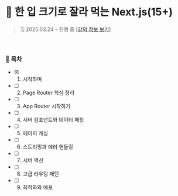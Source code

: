 # 🍰 한 입 크기로 잘라 먹는 Next.js(15+)

> 🗓️ 2025.03.24 - 진행 중
> [[강의 정보 보기](https://www.udemy.com/share/10bCS13@PZ5rVwzhSGLOd0brMScvlzGTW78dgUn9KS6x-99XaW9WanSFqt0dPs7MtKhWZIRYsg==/)]

<br>

### 🎯 목차

- [x] 1. 시작하며
- [ ] 2. Page Router 핵심 정리
- [ ] 3. App Router 시작하기
- [ ] 4. 서버 컴포넌트와 데이터 패칭
- [ ] 5. 페이지 캐싱
- [ ] 6. 스트리밍과 에러 핸들링
- [ ] 7. 서버 액션
- [ ] 8. 고급 라우팅 패턴
- [ ] 9. 최적화와 배포
